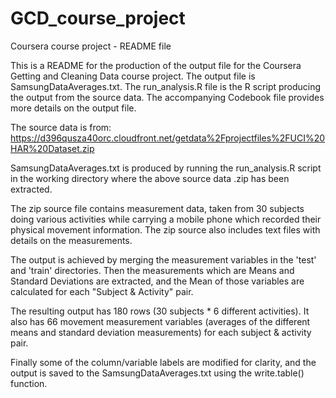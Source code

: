 # GCD_course_project
Coursera course project - README file

This is a README for the production of the output file for the Coursera 
Getting and Cleaning Data course project. The output file is SamsungDataAverages.txt.
The run_analysis.R file is the R script producing the output from the source data. 
The accompanying Codebook file provides more details on the output file. 

The source data is from:
<https://d396qusza40orc.cloudfront.net/getdata%2Fprojectfiles%2FUCI%20HAR%20Dataset.zip>

SamsungDataAverages.txt is produced by running the run_analysis.R script in the 
working directory where the above source data .zip has been extracted. 

The zip source file contains measurement data, taken from 30 subjects doing various
activities while carrying a mobile phone which recorded their physical movement
information. The zip source also includes text files with details 
on the measurements.

The output is achieved by merging the measurement variables in the
'test' and 'train' directories. Then the measurements which are Means and 
Standard Deviations are extracted, and the Mean of those variables are calculated
for each "Subject & Activity" pair.

The resulting output has 180 rows (30 subjects * 6 different activities). It also
has 66 movement measurement variables (averages of the different means and standard 
deviation measurements) for each subject & activity pair.

Finally some of the column/variable labels are modified for clarity, and the output is
saved to the SamsungDataAverages.txt using the write.table() function.